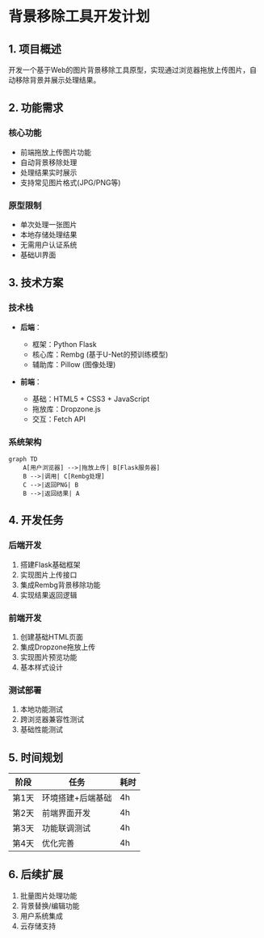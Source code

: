 # 背景移除工具开发计划

## 1. 项目概述
开发一个基于Web的图片背景移除工具原型，实现通过浏览器拖放上传图片，自动移除背景并展示处理结果。

## 2. 功能需求
### 核心功能
- 前端拖放上传图片功能
- 自动背景移除处理
- 处理结果实时展示
- 支持常见图片格式(JPG/PNG等)

### 原型限制
- 单次处理一张图片
- 本地存储处理结果
- 无需用户认证系统
- 基础UI界面

## 3. 技术方案
### 技术栈
- **后端**：
  - 框架：Python Flask
  - 核心库：Rembg (基于U-Net的预训练模型)
  - 辅助库：Pillow (图像处理)

- **前端**：
  - 基础：HTML5 + CSS3 + JavaScript
  - 拖放库：Dropzone.js
  - 交互：Fetch API

### 系统架构
```mermaid
graph TD
    A[用户浏览器] -->|拖放上传| B[Flask服务器]
    B -->|调用| C[Rembg处理]
    C -->|返回PNG| B
    B -->|返回结果| A
```

## 4. 开发任务
### 后端开发
1. 搭建Flask基础框架
2. 实现图片上传接口
3. 集成Rembg背景移除功能
4. 实现结果返回逻辑

### 前端开发
1. 创建基础HTML页面
2. 集成Dropzone拖放上传
3. 实现图片预览功能
4. 基本样式设计

### 测试部署
1. 本地功能测试
2. 跨浏览器兼容性测试
3. 基础性能测试

## 5. 时间规划
| 阶段 | 任务 | 耗时 |
|------|------|------|
| 第1天 | 环境搭建+后端基础 | 4h |
| 第2天 | 前端界面开发 | 4h |
| 第3天 | 功能联调测试 | 4h |
| 第4天 | 优化完善 | 4h |

## 6. 后续扩展
1. 批量图片处理功能
2. 背景替换/编辑功能
3. 用户系统集成
4. 云存储支持
